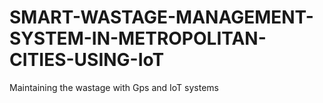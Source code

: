 # SMART-WASTAGE-MANAGEMENT-SYSTEM-IN-METROPOLITAN-CITIES-USING-IoT
Maintaining the wastage with Gps and IoT systems
